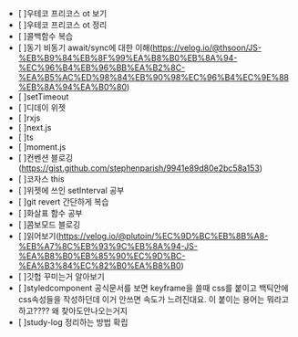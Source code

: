 - [ ]우테코 프리코스 ot 보기
- [ ]우테코 프리코스 ot 정리
- [ ]콜백함수 복습
- [ ]동기 비동기 await/sync에 대한 이해(https://velog.io/@thsoon/JS-%EB%B9%84%EB%8F%99%EA%B8%B0%EB%8A%94-%EC%96%B4%EB%96%BB%EA%B2%8C-%EA%B5%AC%ED%98%84%EB%90%98%EC%96%B4%EC%9E%88%EB%8A%94%EA%B0%80)
- [ ]setTimeout
- [ ]디데이 위젯
- [ ]rxjs
- [ ]next.js
- [ ]ts
- [ ]moment.js
- [ ]컨벤션 블로깅(https://gist.github.com/stephenparish/9941e89d80e2bc58a153)
- [ ]코자스 this
- [ ]위젯에 쓰인 setInterval 공부
- [ ]git revert 간단하게 복습
- [ ]화살표 함수 공부
- [ ]콤보모드 블로깅
- [ ]읽어보기(https://velog.io/@plutoin/%EC%9D%BC%EB%8B%A8-%EB%A7%8C%EB%93%9C%EB%8A%94-JS-%EA%B8%B0%EB%85%90%EC%9D%BC-%EA%B3%84%EC%82%B0%EA%B8%B0)
- [ ]깃헙 꾸미는거 알아보기
- [ ]styledcomponent 공식문서를 보면 keyframe을 쓸때 css를 붙이고 백틱안에 css속성들을 작성하던데 이거 안쓰면 속도가 느려진대요. 이 붙이는 용어는 뭐라고 하고???? 왜 찾아도안나오는거지
- [ ]study-log 정리하는 방법 확립
